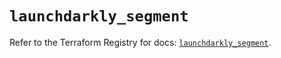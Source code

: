 # `launchdarkly_segment`

Refer to the Terraform Registry for docs: [`launchdarkly_segment`](https://registry.terraform.io/providers/launchdarkly/launchdarkly/2.18.3/docs/resources/segment).
